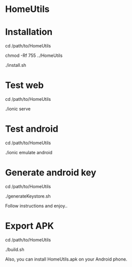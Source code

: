 # HomeUtils

# Installation

cd /path/to/HomeUtils

chmod -Rf 755 ../HomeUtils

./install.sh

# Test web
cd /path/to/HomeUtils

./ionic serve

# Test android
cd /path/to/HomeUtils

./ionic emulate android

# Generate android key
cd /path/to/HomeUtils

./generateKeystore.sh

Follow instructions and enjoy..

# Export APK
cd /path/to/HomeUtils

./build.sh

Also, you can install HomeUtils.apk on your Android phone.
